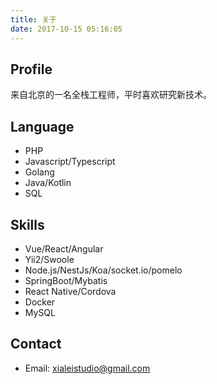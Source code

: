 ```yaml
---
title: 关于
date: 2017-10-15 05:16:05
---
```


## Profile

来自北京的一名全栈工程师，平时喜欢研究新技术。

## Language

+ PHP
+ Javascript/Typescript
+ Golang
+ Java/Kotlin
+ SQL

## Skills

+ Vue/React/Angular
+ Yii2/Swoole
+ Node.js/NestJs/Koa/socket.io/pomelo
+ SpringBoot/Mybatis
+ React Native/Cordova
+ Docker
+ MySQL

## Contact

+ Email: xialeistudio@gmail.com




